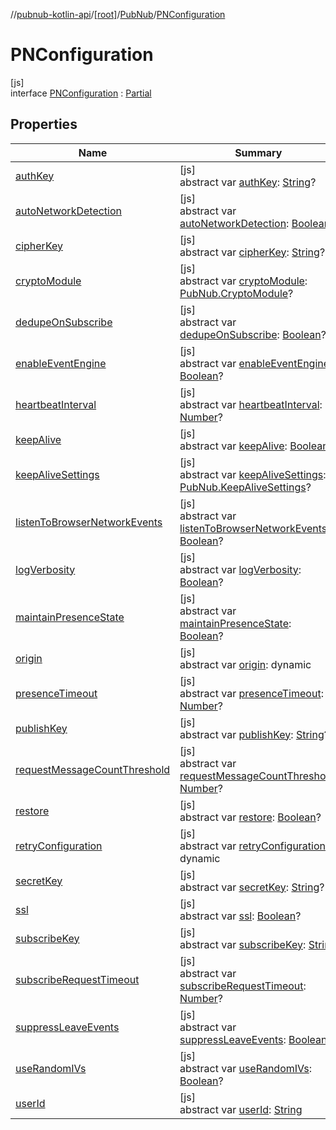 //[pubnub-kotlin-api](../../../../index.md)/[[root]](../../index.md)/[PubNub](../index.md)/[PNConfiguration](index.md)

# PNConfiguration

[js]\
interface [PNConfiguration](index.md) : [Partial](../../-partial/index.md)

## Properties

| Name | Summary |
|---|---|
| [authKey](auth-key.md) | [js]<br>abstract var [authKey](auth-key.md): [String](https://kotlinlang.org/api/core/kotlin-stdlib/kotlin/-string/index.html)? |
| [autoNetworkDetection](auto-network-detection.md) | [js]<br>abstract var [autoNetworkDetection](auto-network-detection.md): [Boolean](https://kotlinlang.org/api/core/kotlin-stdlib/kotlin/-boolean/index.html)? |
| [cipherKey](cipher-key.md) | [js]<br>abstract var [cipherKey](cipher-key.md): [String](https://kotlinlang.org/api/core/kotlin-stdlib/kotlin/-string/index.html)? |
| [cryptoModule](crypto-module.md) | [js]<br>abstract var [cryptoModule](crypto-module.md): [PubNub.CryptoModule](../-crypto-module/index.md)? |
| [dedupeOnSubscribe](dedupe-on-subscribe.md) | [js]<br>abstract var [dedupeOnSubscribe](dedupe-on-subscribe.md): [Boolean](https://kotlinlang.org/api/core/kotlin-stdlib/kotlin/-boolean/index.html)? |
| [enableEventEngine](enable-event-engine.md) | [js]<br>abstract var [enableEventEngine](enable-event-engine.md): [Boolean](https://kotlinlang.org/api/core/kotlin-stdlib/kotlin/-boolean/index.html)? |
| [heartbeatInterval](heartbeat-interval.md) | [js]<br>abstract var [heartbeatInterval](heartbeat-interval.md): [Number](https://kotlinlang.org/api/core/kotlin-stdlib/kotlin/-number/index.html)? |
| [keepAlive](keep-alive.md) | [js]<br>abstract var [keepAlive](keep-alive.md): [Boolean](https://kotlinlang.org/api/core/kotlin-stdlib/kotlin/-boolean/index.html)? |
| [keepAliveSettings](keep-alive-settings.md) | [js]<br>abstract var [keepAliveSettings](keep-alive-settings.md): [PubNub.KeepAliveSettings](../-keep-alive-settings/index.md)? |
| [listenToBrowserNetworkEvents](listen-to-browser-network-events.md) | [js]<br>abstract var [listenToBrowserNetworkEvents](listen-to-browser-network-events.md): [Boolean](https://kotlinlang.org/api/core/kotlin-stdlib/kotlin/-boolean/index.html)? |
| [logVerbosity](log-verbosity.md) | [js]<br>abstract var [logVerbosity](log-verbosity.md): [Boolean](https://kotlinlang.org/api/core/kotlin-stdlib/kotlin/-boolean/index.html)? |
| [maintainPresenceState](maintain-presence-state.md) | [js]<br>abstract var [maintainPresenceState](maintain-presence-state.md): [Boolean](https://kotlinlang.org/api/core/kotlin-stdlib/kotlin/-boolean/index.html)? |
| [origin](origin.md) | [js]<br>abstract var [origin](origin.md): dynamic |
| [presenceTimeout](presence-timeout.md) | [js]<br>abstract var [presenceTimeout](presence-timeout.md): [Number](https://kotlinlang.org/api/core/kotlin-stdlib/kotlin/-number/index.html)? |
| [publishKey](publish-key.md) | [js]<br>abstract var [publishKey](publish-key.md): [String](https://kotlinlang.org/api/core/kotlin-stdlib/kotlin/-string/index.html)? |
| [requestMessageCountThreshold](request-message-count-threshold.md) | [js]<br>abstract var [requestMessageCountThreshold](request-message-count-threshold.md): [Number](https://kotlinlang.org/api/core/kotlin-stdlib/kotlin/-number/index.html)? |
| [restore](restore.md) | [js]<br>abstract var [restore](restore.md): [Boolean](https://kotlinlang.org/api/core/kotlin-stdlib/kotlin/-boolean/index.html)? |
| [retryConfiguration](retry-configuration.md) | [js]<br>abstract var [retryConfiguration](retry-configuration.md): dynamic |
| [secretKey](secret-key.md) | [js]<br>abstract var [secretKey](secret-key.md): [String](https://kotlinlang.org/api/core/kotlin-stdlib/kotlin/-string/index.html)? |
| [ssl](ssl.md) | [js]<br>abstract var [ssl](ssl.md): [Boolean](https://kotlinlang.org/api/core/kotlin-stdlib/kotlin/-boolean/index.html)? |
| [subscribeKey](subscribe-key.md) | [js]<br>abstract var [subscribeKey](subscribe-key.md): [String](https://kotlinlang.org/api/core/kotlin-stdlib/kotlin/-string/index.html) |
| [subscribeRequestTimeout](subscribe-request-timeout.md) | [js]<br>abstract var [subscribeRequestTimeout](subscribe-request-timeout.md): [Number](https://kotlinlang.org/api/core/kotlin-stdlib/kotlin/-number/index.html)? |
| [suppressLeaveEvents](suppress-leave-events.md) | [js]<br>abstract var [suppressLeaveEvents](suppress-leave-events.md): [Boolean](https://kotlinlang.org/api/core/kotlin-stdlib/kotlin/-boolean/index.html)? |
| [useRandomIVs](use-random-i-vs.md) | [js]<br>abstract var [useRandomIVs](use-random-i-vs.md): [Boolean](https://kotlinlang.org/api/core/kotlin-stdlib/kotlin/-boolean/index.html)? |
| [userId](user-id.md) | [js]<br>abstract var [userId](user-id.md): [String](https://kotlinlang.org/api/core/kotlin-stdlib/kotlin/-string/index.html) |
